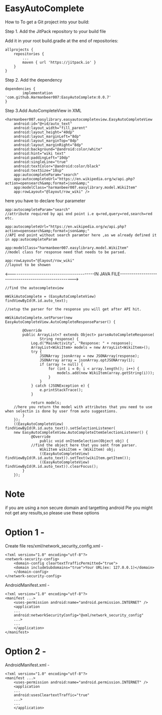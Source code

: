 # EasyAutoComplete
How to
To get a Git project into your build:

Step 1. Add the JitPack repository to your build file


Add it in your root build.gradle at the end of repositories:

	allprojects {
		repositories {
			...
			maven { url 'https://jitpack.io' }
		}
	}
Step 2. Add the dependency

	dependencies {
	        implementation 'com.github.Harmanbeer007:EasyAutoComplete:0.0.7'
	}
Step 3.Add AutoCompleteView in XML
	
	<harmanbeer007.easylibrary.easyautocompleteview.EasyAutoCompleteView
        android:id="@+id/auto_text"
        android:layout_width="fill_parent"
        android:layout_height="40dp"
        android:layout_marginLeft="8dp"
        android:layout_marginTop="8dp"
        android:layout_marginRight="8dp"
        android:background="@android:color/white"
        android:hint="wiki text"
        android:paddingLeft="10dp"
        android:singleLine="true"
        android:textColor="@android:color/black"
        android:textSize="18sp"
        app:autocompleteParam="search"
        app:autocompleteUrl="https://en.wikipedia.org/w/api.php?action=opensearch&amp;format=json&amp;"
        app:modelClass="harmanbeer007.easylibrary.model.WikiItem"
        app:rowLayout="@layout/row_wiki" />

here you have to declare four parameter
    
    app:autocompleteParam="search" 
    //attribute required by api end point i.e q=red,query=red,search=red etc.
    
    app:autocompleteUrl="https://en.wikipedia.org/w/api.php?action=opensearch&amp;format=json&amp;" 
    //API end point without search paramter here ,as we already defined it in app:autocompleteParam 
    
    app:modelClass="harmanbeer007.easylibrary.model.WikiItem"
    //model class for response need that needs to be parsed.
    
    app:rowLayout="@layout/row_wiki" 
    //layout to be showen

<-------------------------------------------IN JAVA FILE------------------------------------------------------>

	//find the autocompleteview
	
	mWikiAutoComplete = (EasyAutoCompleteView) findViewById(R.id.auto_text);
        
	//setup the parser for the response you will get after API hit.

	mWikiAutoComplete.setParser(new EasyAutoCompleteView.AutoCompleteResponseParser() {

            @Override
            public ArrayList<? extends Object> parseAutoCompleteResponse(
                    String response) {
                Log.d("MainActivity", "Response: " + response);
                ArrayList<WikiItem> models = new ArrayList<WikiItem>();
                try {
                    JSONArray jsonArray = new JSONArray(response);
                    JSONArray array = jsonArray.optJSONArray(1);
                    if (array != null) {
                        for (int i = 0; i < array.length(); i++) {
                            models.add(new WikiItem(array.getString(i)));
                        }
                    }
                } catch (JSONException e) {
                    e.printStackTrace();
                }

                return models;
		//here you return the model with attributes that you need to use when selectin is done by user from auto suggestions.
            }
        });
        ((EasyAutoCompleteView) findViewById(R.id.auto_text)).setSelectionListener(
 		new EasyAutoCompleteView.AutoCompleteItemSelectionListener() {
        		@Override
            		public void onItemSelection(Object obj) {
	    		//find the object here that you sent from parser.
                	WikiItem wikiItem = (WikiItem) obj;
                	((EasyAutoCompleteView) findViewById(R.id.auto_text)).setText(wikiItem.getItem());
                	((EasyAutoCompleteView) findViewById(R.id.auto_text)).clearFocus();
            }
        });
# Note
if you are using a non secure domain and targetting android Pie you might not get any results,so please use these options
# Option 1 -

Create file res/xml/network_security_config.xml -

	<?xml version="1.0" encoding="utf-8"?>
	<network-security-config>
	    <domain-config cleartextTrafficPermitted="true">
		<domain includeSubdomains="true">Your URL(ex: 127.0.0.1)</domain>
	    </domain-config>
	</network-security-config>
	
AndroidManifest.xml -

	<?xml version="1.0" encoding="utf-8"?>
	<manifest ...>
	    <uses-permission android:name="android.permission.INTERNET" />
	    <application
		...
		android:networkSecurityConfig="@xml/network_security_config"
		...>
		...
	    </application>
	</manifest>
# Option 2 -

AndroidManifest.xml -

	<?xml version="1.0" encoding="utf-8"?>
	<manifest ...>
	    <uses-permission android:name="android.permission.INTERNET" />
	    <application
		...
		android:usesCleartextTraffic="true"
		...>
		...
	    </application>
</manifest>
